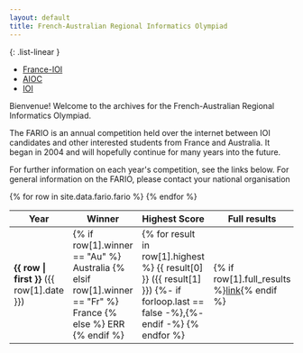 ```yaml
---
layout: default
title: French-Australian Regional Informatics Olympiad
---
```


{: .list-linear }
- [France-IOI](http://www.france-ioi.org/)
- [AIOC](http://orac.amt.edu.au/)
- [IOI](http://www.ioinformatics.org/)

Bienvenue! Welcome to the archives for the French-Australian Regional Informatics Olympiad.

The FARIO is an annual competition held over the internet between IOI candidates and other interested students from France and Australia.
It began in 2004 and will hopefully continue for many years into the future.

For further information on each year's competition, see the links below.
For general information on the FARIO, please contact your national organisation

<table class="table">
  <thead class="thead-dark">
    <tr>
      <th>Year</th>
      <th>Winner</th>
      <th>Highest Score</th>
      <th>Full results</th>
      <th>Statements</th>
    </tr>
  </thead>
  <tbody>
    {% for row in site.data.fario.fario %}
    <tr>
      <td><strong>{{ row | first }}</strong> ({{ row[1].date }})</td>
      <td class="country-{{ row[1].winner }}">
      {% if row[1].winner == "Au" %}
        Australia
      {% elsif row[1].winner == "Fr" %}
        France
      {% else %}
        ERR
      {% endif %}
      </td>
      <td>
      {% for result in row[1].highest %}
        <span class="country-{{ result[1] }}">{{ result[0] }} ({{ result[1] }})</span>
        {%- if forloop.last == false -%},{%- endif -%}
      {% endfor %}
      </td>
      <td>{% if row[1].full_results %}<a href="{{ row[1].full_results }}">link</a>{% endif %}</td>
      <td>{% if row[1].statements %}
      {% for st in row[1].statements %}
          <a href="/assets/fario_statements/{{ st[1] }}">{{ st[0] }}</a>
      {% endfor %}
      {% endif %}</td>
    </tr>
    {% endfor %}
  </tbody>
</table>

<style>
.country-Fr { color: hsl(100, 70%, 30%) }
.country-Au { color: hsl(250, 70%, 30%) }
</style>
